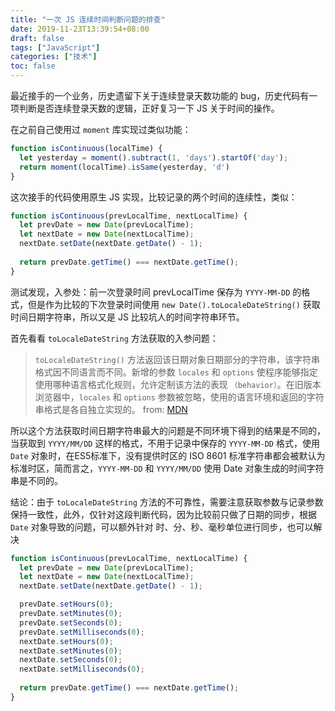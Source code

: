 ```yaml
---
title: "一次 JS 连续时间判断问题的排查"
date: 2019-11-23T13:39:54+08:00
draft: false
tags: ["JavaScript"]
categories: ["技术"]
toc: false
---
```

最近接手的一个业务，历史遗留下关于连续登录天数功能的 bug，历史代码有一项判断是否连续登录天数的逻辑，正好复习一下 JS 关于时间的操作。

<!-- more -->

在之前自己使用过 `moment` 库实现过类似功能：
```javascript
function isContinuous(localTime) {
  let yesterday = moment().subtract(1, 'days').startOf('day');
  return moment(localTime).isSame(yesterday, 'd')
}
```
这次接手的代码使用原生 JS 实现，比较记录的两个时间的连续性，类似：
```javascript
function isContinuous(prevLocalTime, nextLocalTime) {
  let prevDate = new Date(prevLocalTime);
  let nextDate = new Date(nextLocalTime);
  nextDate.setDate(nextDate.getDate() - 1);
    
  return prevDate.getTime() === nextDate.getTime();
}
```
测试发现，入参处：前一次登录时间 prevLocalTime 保存为 `YYYY-MM-DD` 的格式，但是作为比较的下次登录时间使用 `new Date().toLocaleDateString()` 获取时间日期字符串，所以又是 JS 比较坑人的时间字符串环节。

首先看看 `toLocaleDateString` 方法获取的入参问题：
> `toLocaleDateString()` 方法返回该日期对象日期部分的字符串，该字符串格式因不同语言而不同。新增的参数 `locales` 和 `options` 使程序能够指定使用哪种语言格式化规则，允许定制该方法的表现 `（behavior）`。在旧版本浏览器中，`locales` 和 `options` 参数被忽略，使用的语言环境和返回的字符串格式是各自独立实现的。
> from: [MDN](https://developer.mozilla.org/zh-CN/docs/Web/JavaScript/Reference/Global_Objects/Date/toLocaleDateString)

所以这个方法获取时间日期字符串最大的问题是不同环境下得到的结果是不同的，当获取到 `YYYY/MM/DD` 这样的格式，不用于记录中保存的 `YYYY-MM-DD` 格式，使用 `Date` 对象时，在ES5标准下，没有提供时区的 ISO 8601 标准字符串都会被默认为标准时区，简而言之，`YYYY-MM-DD` 和 `YYYY/MM/DD` 使用 Date 对象生成的时间字符串是不同的。

结论：由于 `toLocaleDateString` 方法的不可靠性，需要注意获取参数与记录参数保持一致性，此外，仅针对这段判断代码，因为比较前只做了日期的同步，根据 `Date` 对象导致的问题，可以额外针对 时、分、秒、毫秒单位进行同步，也可以解决
```javascript
function isContinuous(prevLocalTime, nextLocalTime) {
  let prevDate = new Date(prevLocalTime);
  let nextDate = new Date(nextLocalTime);
  nextDate.setDate(nextDate.getDate() - 1);

  prevDate.setHours(0);
  prevDate.setMinutes(0);
  prevDate.setSeconds(0);
  prevDate.setMilliseconds(0);
  nextDate.setHours(0);
  nextDate.setMinutes(0);
  nextDate.setSeconds(0);
  nextDate.setMilliseconds(0);
    
  return prevDate.getTime() === nextDate.getTime();
}
```
